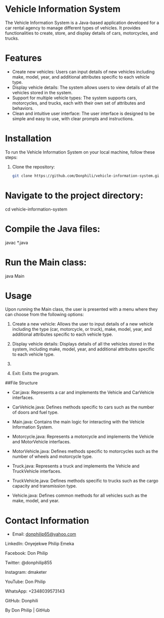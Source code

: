 # Vehicle Information System

The Vehicle Information System is a Java-based application developed for a car rental agency to manage different types of vehicles. It provides functionalities to create, store, and display details of cars, motorcycles, and trucks.

# Features

- Create new vehicles: Users can input details of new vehicles including make, model, year, and additional attributes specific to each vehicle type.
- Display vehicle details: The system allows users to view details of all the vehicles stored in the system.
- Support for multiple vehicle types: The system supports cars, motorcycles, and trucks, each with their own set of attributes and behaviors.
- Clean and intuitive user interface: The user interface is designed to be simple and easy to use, with clear prompts and instructions.

# Installation

To run the Vehicle Information System on your local machine, follow these steps:

1. Clone the repository:

   ```bash
   git clone https://github.com/Donphili/vehicle-information-system.git

# Navigate to the project directory:

cd vehicle-information-system

# Compile the Java files:

javac *.java

# Run the Main class:

java Main


# Usage

Upon running the Main class, the user is presented with a menu where they can choose from the following options:

1. Create a new vehicle: Allows the user to input details of a new vehicle including the type (car, motorcycle, or truck), make, model, year, and additional attributes specific to each vehicle type.

2. Display vehicle details: Displays details of all the vehicles stored in the system, including make, model, year, and additional attributes specific to each vehicle type.

3. 

4. Exit: Exits the program.


##File Structure


* Car.java: Represents a car and implements the Vehicle and CarVehicle interfaces.

* CarVehicle.java: Defines methods specific to cars such as the number of doors and fuel type.

* Main.java: Contains the main logic for interacting with the Vehicle Information System.

* Motorcycle.java: Represents a motorcycle and implements the Vehicle and MotorVehicle interfaces.

* MotorVehicle.java: Defines methods specific to motorcycles such as the number of wheels and motorcycle type.

* Truck.java: Represents a truck and implements the Vehicle and TruckVehicle interfaces.

* TruckVehicle.java: Defines methods specific to trucks such as the cargo capacity and transmission type.

* Vehicle.java: Defines common methods for all vehicles such as the make, model, and year.

# Contact Information

* Email: donphilip65@yahoo.com

LinkedIn: Onyejekwe Philip Emeka

Facebook: Don Philip

Twitter: @donphilip855

Instagram: dmaketer

YouTube: Don Philip

WhatsApp: +2348039573143

GitHub: Donphili

By Don Philip | GitHub
